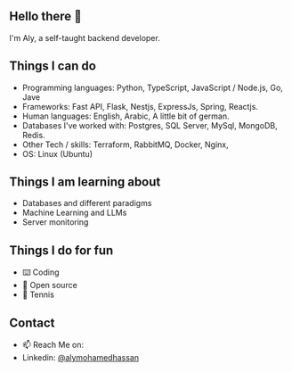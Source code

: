 ## Hello there 👋

I'm Aly, a self-taught backend developer.

## Things I can do

- Programming languages: Python, TypeScript, JavaScript / Node.js, Go, Jave
- Frameworks: Fast API, Flask, Nestjs, ExpressJs, Spring, Reactjs.
- Human languages: English, Arabic, A little bit of german.
- Databases I've worked with: Postgres, SQL Server, MySql, MongoDB, Redis.
- Other Tech / skills: Terraform, RabbitMQ, Docker, Nginx, 
- OS: Linux (Ubuntu)

## Things I am learning about

- Databases and different paradigms
- Machine Learning and LLMs
- Server monitoring 

## Things I do for fun

- ⌨️ Coding
- 🤼 Open source
- 🎾 Tennis

## Contact
 - 📫 Reach Me on:
 - Linkedin: <a href="https://linkedin.com/in/alymohamedhassan" target="_blank">@alymohamedhassan</a>
